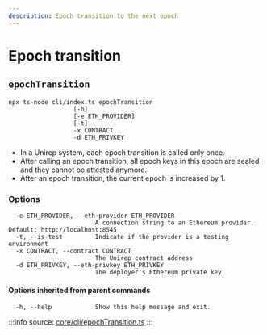 ```yaml
---
description: Epoch transition to the next epoch
---
```


# Epoch transition

## `epochTransition`

```
npx ts-node cli/index.ts epochTransition
                  [-h] 
                  [-e ETH_PROVIDER] 
                  [-t] 
                  -x CONTRACT 
                  -d ETH_PRIVKEY
```

* In a Unirep system, each epoch transition is called only once.
* After calling an epoch transition, all epoch keys in this epoch are sealed and they cannot be attested anymore.
* After an epoch transition, the current epoch is increased by 1.

### Options

```
  -e ETH_PROVIDER, --eth-provider ETH_PROVIDER
                        A connection string to an Ethereum provider. Default: http://localhost:8545
  -t, --is-test         Indicate if the provider is a testing environment
  -x CONTRACT, --contract CONTRACT
                        The Unirep contract address
  -d ETH_PRIVKEY, --eth-privkey ETH_PRIVKEY
                        The deployer's Ethereum private key
```

#### Options inherited from parent commands <a href="#options-inherited-from-parent-commands" id="options-inherited-from-parent-commands"></a>

```
  -h, --help            Show this help message and exit.
```

:::info
source: [core/cli/epochTransition.ts](https://github.com/Unirep/Unirep/blob/main/packages/core/cli/epochTransition.ts)
:::
